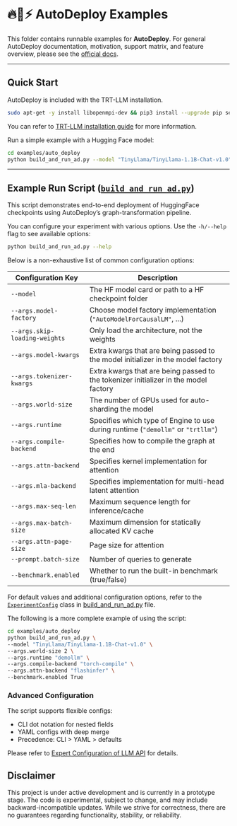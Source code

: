 # 🔥🚀⚡ AutoDeploy Examples

This folder contains runnable examples for **AutoDeploy**. For general AutoDeploy documentation, motivation, support matrix, and feature overview, please see the [official docs](https://nvidia.github.io/TensorRT-LLM/torch/auto_deploy/auto-deploy.html).

______________________________________________________________________

## Quick Start

AutoDeploy is included with the TRT-LLM installation.

```bash
sudo apt-get -y install libopenmpi-dev && pip3 install --upgrade pip setuptools && pip3 install tensorrt_llm
```

You can refer to [TRT-LLM installation guide](https://github.com/NVIDIA/TensorRT-LLM/blob/main/docs/source/installation/linux.md) for more information.

Run a simple example with a Hugging Face model:

```bash
cd examples/auto_deploy
python build_and_run_ad.py --model "TinyLlama/TinyLlama-1.1B-Chat-v1.0"
```

______________________________________________________________________

## Example Run Script ([`build_and_run_ad.py`](./build_and_run_ad.py))

This script demonstrates end-to-end deployment of HuggingFace checkpoints using AutoDeploy’s graph-transformation pipeline.

You can configure your experiment with various options. Use the `-h/--help` flag to see available options:

```bash
python build_and_run_ad.py --help
```

Below is a non-exhaustive list of common configuration options:

| Configuration Key | Description |
|-------------------|-------------|
| `--model` | The HF model card or path to a HF checkpoint folder |
| `--args.model-factory` | Choose model factory implementation (`"AutoModelForCausalLM"`, ...) |
| `--args.skip-loading-weights` | Only load the architecture, not the weights |
| `--args.model-kwargs` | Extra kwargs that are being passed to the model initializer in the model factory |
| `--args.tokenizer-kwargs` | Extra kwargs that are being passed to the tokenizer initializer in the model factory |
| `--args.world-size` | The number of GPUs used for auto-sharding the model |
| `--args.runtime` | Specifies which type of Engine to use during runtime (`"demollm"` or `"trtllm"`) |
| `--args.compile-backend` | Specifies how to compile the graph at the end |
| `--args.attn-backend` | Specifies kernel implementation for attention |
| `--args.mla-backend` | Specifies implementation for multi-head latent attention |
| `--args.max-seq-len` | Maximum sequence length for inference/cache |
| `--args.max-batch-size` | Maximum dimension for statically allocated KV cache |
| `--args.attn-page-size` | Page size for attention |
| `--prompt.batch-size` | Number of queries to generate |
| `--benchmark.enabled` | Whether to run the built-in benchmark (true/false) |

For default values and additional configuration options, refer to the [`ExperimentConfig`](./build_and_run_ad.py) class in [build_and_run_ad.py](./build_and_run_ad.py) file.

The following is a more complete example of using the script:

```bash
cd examples/auto_deploy
python build_and_run_ad.py \
--model "TinyLlama/TinyLlama-1.1B-Chat-v1.0" \
--args.world-size 2 \
--args.runtime "demollm" \
--args.compile-backend "torch-compile" \
--args.attn-backend "flashinfer" \
--benchmark.enabled True
```

### Advanced Configuration

The script supports flexible configs:

- CLI dot notation for nested fields
- YAML configs with deep merge
- Precedence: CLI > YAML > defaults

Please refer to [Expert Configuration of LLM API](https://nvidia.github.io/TensorRT-LLM/torch/auto_deploy/advanced/expert_configurations.html) for details.

## Disclaimer

This project is under active development and is currently in a prototype stage. The code is experimental, subject to change, and may include backward-incompatible updates. While we strive for correctness, there are no guarantees regarding functionality, stability, or reliability.
